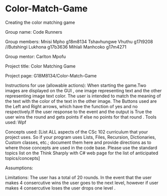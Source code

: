 # Color-Match-Game
Creating the color matching game 

Group name: Code Runners

Group members: Mnisi Mpho g18m8134
               Tshavhungwe Vhuthu g17t9208
               //Butshingi	Lukhona g17b3636
               Mihlali  Manhcoko g17m4271

Group mentor: Carlton Mpofu

Project title: Color Matching Game

Project page: G18M8134/Color-Match-Game

Instructions for use (allowable actions): 
When starting the game.Two images are displayed on the GUI , one image representing text  and the other representing image text color. The user is intended to match the meaning of the text with the color of the text in the other image. The Buttons used are the Left and Right arrows, which have the function of yes and no respectively.If the user response to the event and the output is True the user wins the round and gets points if else no points for that round . 
Tools used: Wpf 

Concepts used: [List ALL aspects of the CSc 102 curriculum that your project uses. So if your program uses Lists, Files, Recursion, Dictionaries, Custom classes, etc.; document them here and provide directions as to where those concepts are used in the code base. Please use the standard topics list on the Think Sharply with C# web page for the list of anticipated topics/concepts]

Assumptions: 

Limitations: 
 The user has a total of 20 rounds. In the event that the user makes 4 consercutive wins the user goes to the next level, however if user makes 4 consercutive loses the user drops one level . 


